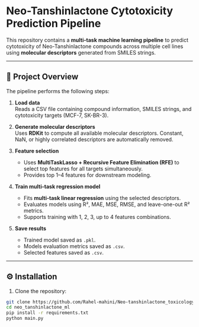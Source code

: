 # Neo-Tanshinlactone Cytotoxicity Prediction Pipeline

This repository contains a **multi-task machine learning pipeline** to predict cytotoxicity of Neo-Tanshinlactone compounds across multiple cell lines using **molecular descriptors** generated from SMILES strings.

---

## 🔹 Project Overview

The pipeline performs the following steps:

1. **Load data**  
   Reads a CSV file containing compound information, SMILES strings, and cytotoxicity targets (MCF-7, SK-BR-3).

2. **Generate molecular descriptors**  
   Uses **RDKit** to compute all available molecular descriptors. Constant, NaN, or highly correlated descriptors are automatically removed.

3. **Feature selection**  
   - Uses **MultiTaskLasso + Recursive Feature Elimination (RFE)** to select top features for all targets simultaneously.  
   - Provides top 1–4 features for downstream modeling.

4. **Train multi-task regression model**  
   - Fits **multi-task linear regression** using the selected descriptors.  
   - Evaluates models using R², MAE, MSE, RMSE, and leave-one-out R² metrics.  
   - Supports training with 1, 2, 3, up to 4 features combinations.

5. **Save results**  
   - Trained model saved as `.pkl`.  
   - Models evaluation metrics saved as `.csv`.  
   - Selected features saved as `.csv`.

---

## ⚙️ Installation

1. Clone the repository:

```bash
git clone https://github.com/Rahel-mahini/Neo-tanshinlactone_toxicology_ml.git
cd neo_tanshinlactone_ml
pip install -r requirements.txt
python main.py

```